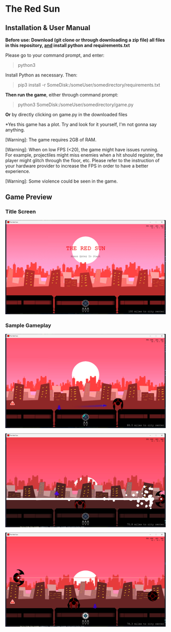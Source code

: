 # The Red Sun

## Installation & User Manual

**Before use: Download (git clone or through downloading a zip file) all files in this repository, <ins>and</ins> install python and requirements.txt**

Please go to your command prompt, and enter:

>python3

Install Python as necessary. Then:

>pip3 install -r SomeDisk:/someUser/somedirectory/requirements.txt

**Then run the game**, either through command prompt:

>python3 SomeDisk:/someUser/somedirectory/game.py

**Or** by directly clicking on game.py in the downloaded files

*Yes this game has a plot. Try and look for it yourself, I'm not gonna say anything.

[Warning]: The game requires 2GB of RAM.

[Warning]: When on low FPS (<20), the game might have issues running. For example, projectiles
		might miss enemies when a hit should register, the player might glitch through the
		floor, etc. Please refer to the instruction of your hardware provider to increase
		the FPS in order to have a better experience.

[Warning]: Some violence could be seen in the game.

## Game Preview

### **Title Screen**

![Title Screen](./readme-assets/pic07.jpg "Title Screen")

### Sample Gameplay

![Sample Gameplay 1](./readme-assets/pic08.jpg "Sample Gameplay 1")

![Sample Gameplay 2](./readme-assets/pic09.jpg "Sample Gameplay 2")

![Sample Gameplay 3](./readme-assets/pic10.jpg "Sample Gameplay 3")
